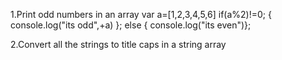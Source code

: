 1.Print odd numbers in an array
  var a=[1,2,3,4,5,6]
  if(a%2)!=0;
  {
  console.log("its odd",+a)
  };
  else
  {
  console.log("its even")};
  
  
  2.Convert all the strings to title caps in a string array

  
